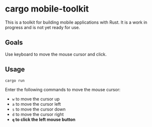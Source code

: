 # cargo mobile-toolkit 

This is a toolkit for building mobile applications with Rust. It is a work in progress and is not yet ready for use.

## Goals

Use keyboard to move the mouse cursor and click.

## Usage

```sh
cargo run
```

Enter the following commands to move the mouse cursor:
- `w` to move the cursor up
- `a` to move the cursor left
- `s` to move the cursor down
- `d` to move the cursor right
- **`q` to click the left mouse button**
